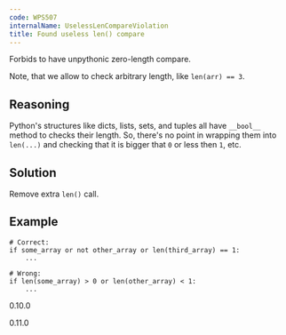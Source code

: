 ```yaml
---
code: WPS507
internalName: UselessLenCompareViolation
title: Found useless len() compare
---
```


Forbids to have unpythonic zero-length compare.

Note, that we allow to check arbitrary length, like `len(arr) == 3`.

## Reasoning
Python's structures like dicts, lists, sets, and tuples all have
`__bool__` method to checks their length. So, there's no point in
wrapping them into `len(...)` and checking that it is bigger that
`0` or less then `1`, etc.

## Solution
Remove extra `len()` call.

## Example

    # Correct:
    if some_array or not other_array or len(third_array) == 1:
        ...
    
    # Wrong:
    if len(some_array) > 0 or len(other_array) < 1:
        ...

<div class="versionadded">

0.10.0

</div>

<div class="versionchanged">

0.11.0

</div>
